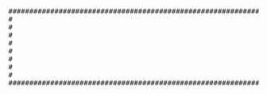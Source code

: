 <pre>
######################################################################################################################
#                                                                                                                    #
#                                                                                                                    #
#                                                                                                                    #
#                                                                                                                    #
#                                                                                                                    #
#                                                                                                                    #
#                                                                                                                    #
#                                                                                                                    #
######################################################################################################################
</pre>
